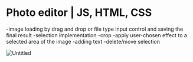 # Photo editor | JS, HTML, CSS

-image loading by drag and drop or file type input control and saving the final result
-selection implementation
-crop
-apply user-chosen effect to a selected area of the image
-adding text
-delete/move selection


![Untitled](https://user-images.githubusercontent.com/77582607/188648918-a0fc50fb-080e-4a44-91c7-6c86e9daa0a5.png)


